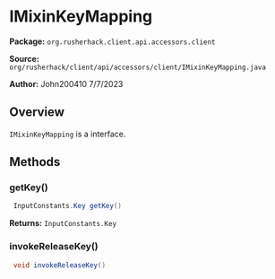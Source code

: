 # IMixinKeyMapping

**Package:** `org.rusherhack.client.api.accessors.client`

**Source:** `org/rusherhack/client/api/accessors/client/IMixinKeyMapping.java`

**Author:** John200410 7/7/2023



## Overview

`IMixinKeyMapping` is a interface.

## Methods

### getKey()

```java
 InputConstants.Key getKey()
```

**Returns:** `InputConstants.Key`

### invokeReleaseKey()

```java
 void invokeReleaseKey()
```

